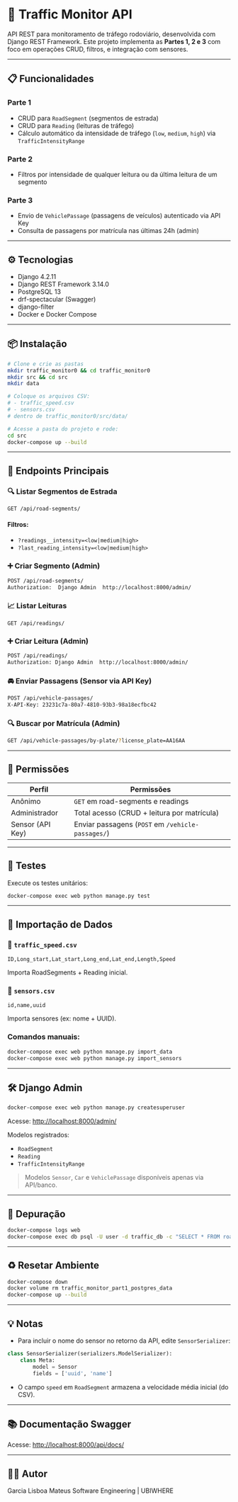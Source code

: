 # 🚦 Traffic Monitor API

API REST para monitoramento de tráfego rodoviário, desenvolvida com Django REST Framework. Este projeto implementa as **Partes 1, 2 e 3** com foco em operações CRUD, filtros, e integração com sensores.

---

## 📋 Funcionalidades

### Parte 1

* CRUD para `RoadSegment` (segmentos de estrada)
* CRUD para `Reading` (leituras de tráfego)
* Cálculo automático da intensidade de tráfego (`low`, `medium`, `high`) via `TrafficIntensityRange`

### Parte 2

* Filtros por intensidade de qualquer leitura ou da última leitura de um segmento

### Parte 3

* Envio de `VehiclePassage` (passagens de veículos) autenticado via API Key
* Consulta de passagens por matrícula nas últimas 24h (admin)

---

## ⚙️ Tecnologias

* Django 4.2.11
* Django REST Framework 3.14.0
* PostgreSQL 13
* drf-spectacular (Swagger)
* django-filter
* Docker e Docker Compose

---

## 📦 Instalação

```bash
# Clone e crie as pastas
mkdir traffic_monitor0 && cd traffic_monitor0
mkdir src && cd src
mkdir data

# Coloque os arquivos CSV:
# - traffic_speed.csv
# - sensors.csv
# dentro de traffic_monitor0/src/data/

# Acesse a pasta do projeto e rode:
cd src
docker-compose up --build
```

---

## 🔗 Endpoints Principais

### 🔍 Listar Segmentos de Estrada

```
GET /api/road-segments/
```

#### Filtros:

* `?readings__intensity=<low|medium|high>`
* `?last_reading_intensity=<low|medium|high>`

### ➕ Criar Segmento (Admin)

```bash
POST /api/road-segments/
Authorization:  Django Admin  http://localhost:8000/admin/ 
```

### 📈 Listar Leituras

```
GET /api/readings/
```

### ➕ Criar Leitura (Admin)

```bash
POST /api/readings/
Authorization: Django Admin  http://localhost:8000/admin/ 
```

### 🚘 Enviar Passagens (Sensor via API Key)

```bash
POST /api/vehicle-passages/
X-API-Key: 23231c7a-80a7-4810-93b3-98a18ecfbc42
```

### 🔍 Buscar por Matrícula (Admin)

```bash
GET /api/vehicle-passages/by-plate/?license_plate=AA16AA

```

---

## 🔐 Permissões

| Perfil           | Permissões                                        |
| ---------------- | ------------------------------------------------- |
| Anônimo          | `GET` em road-segments e readings                 |
| Administrador    | Total acesso (CRUD + leitura por matrícula)       |
| Sensor (API Key) | Enviar passagens (`POST` em `/vehicle-passages/`) |

---

## 🧺 Testes

Execute os testes unitários:

```bash
docker-compose exec web python manage.py test
```

---

## 📅 Importação de Dados

### 📄 `traffic_speed.csv`

```csv
ID,Long_start,Lat_start,Long_end,Lat_end,Length,Speed
```

Importa RoadSegments + Reading inicial.

### 📄 `sensors.csv`

```csv
id,name,uuid
```

Importa sensores (ex: nome + UUID).

### Comandos manuais:

```bash
docker-compose exec web python manage.py import_data
docker-compose exec web python manage.py import_sensors
```

---

## 🛠 Django Admin

```bash
docker-compose exec web python manage.py createsuperuser
```

Acesse: [http://localhost:8000/admin/](http://localhost:8000/admin/)

Modelos registrados:

* `RoadSegment`
* `Reading`
* `TrafficIntensityRange`

> Modelos `Sensor`, `Car` e `VehiclePassage` disponíveis apenas via API/banco.

---

## 🔎 Depuração

```bash
docker-compose logs web
docker-compose exec db psql -U user -d traffic_db -c "SELECT * FROM road_traffic_roadsegment;"
```

---

## ♻️ Resetar Ambiente

```bash
docker-compose down
docker volume rm traffic_monitor_part1_postgres_data
docker-compose up --build
```

---

## 💡 Notas

* Para incluir o nome do sensor no retorno da API, edite `SensorSerializer`:

```python
class SensorSerializer(serializers.ModelSerializer):
    class Meta:
        model = Sensor
        fields = ['uuid', 'name']
```

* O campo `speed` em `RoadSegment` armazena a velocidade média inicial (do CSV).

---

## 📚 Documentação Swagger

Acesse: [http://localhost:8000/api/docs/](http://localhost:8000/api/docs/)

---

## 👨‍💼 Autor

Garcia Lisboa Mateus
Software Engineering | UBIWHERE
